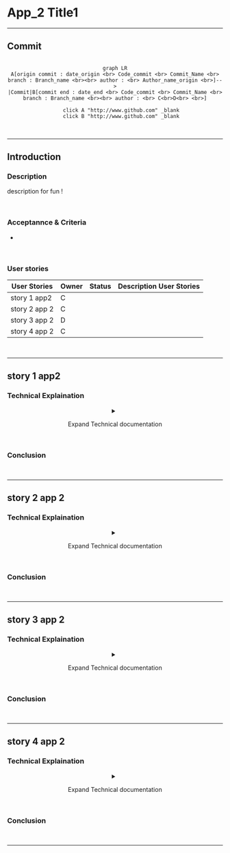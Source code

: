 # App_2 Title1
___
## Commit

<div align="center">

```mermaid

graph LR
A[origin commit : date_origin <br> Code_commit <br> Commit_Name <br> branch : Branch_name <br><br> author : <br> Author_name_origin <br>]-->
|Commit|B[commit end : date_end <br> Code_commit <br> Commit_Name <br> branch : Branch_name <br><br> author : <br> C<br>D<br> <br>]

    click A "http://www.github.com" _blank
    click B "http://www.github.com" _blank
```

</div>
<br>

___
## Introduction
### Description

description for fun ! 

<br>

### Acceptannce & Criteria

- 

<br>

### User stories


|User Stories|Owner|Status|Description User Stories|
|---|---|---|---|
|story 1 app2  |C  |  |  |
|story 2 app 2  |C  |  |  |
|story 3 app 2  |D  |  |  |
|story 4 app 2  |C  |  |  |

<br>

___
## story 1 app2
### Technical Explaination
<div align="center">
<details>
<summary class="transparent"><p class="btn btn-info"  style="width:100%">Expand Technical documentation</p></summary>
test
</details>
</div>

<br>

### Conclusion

<br>

___
## story 2 app 2
### Technical Explaination
<div align="center">
<details>
<summary class="transparent"><p class="btn btn-info"  style="width:100%">Expand Technical documentation</p></summary>
test
</details>
</div>

<br>

### Conclusion

<br>

___
## story 3 app 2
### Technical Explaination
<div align="center">
<details>
<summary class="transparent"><p class="btn btn-info"  style="width:100%">Expand Technical documentation</p></summary>
test
</details>
</div>

<br>

### Conclusion

<br>

___
## story 4 app 2
### Technical Explaination
<div align="center">
<details>
<summary class="transparent"><p class="btn btn-info"  style="width:100%">Expand Technical documentation</p></summary>
test
</details>
</div>

<br>

### Conclusion

<br>

___
<link rel="stylesheet" href="./../../../style.css">